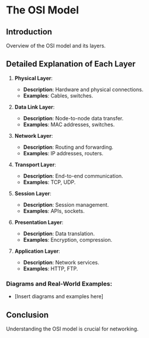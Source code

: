 # The OSI Model

## Introduction
Overview of the OSI model and its layers.

## Detailed Explanation of Each Layer

1. **Physical Layer**: 
   - **Description**: Hardware and physical connections.
   - **Examples**: Cables, switches.

2. **Data Link Layer**: 
   - **Description**: Node-to-node data transfer.
   - **Examples**: MAC addresses, switches.

3. **Network Layer**: 
   - **Description**: Routing and forwarding.
   - **Examples**: IP addresses, routers.

4. **Transport Layer**: 
   - **Description**: End-to-end communication.
   - **Examples**: TCP, UDP.

5. **Session Layer**: 
   - **Description**: Session management.
   - **Examples**: APIs, sockets.

6. **Presentation Layer**: 
   - **Description**: Data translation.
   - **Examples**: Encryption, compression.

7. **Application Layer**: 
   - **Description**: Network services.
   - **Examples**: HTTP, FTP.

### Diagrams and Real-World Examples:
- [Insert diagrams and examples here]

## Conclusion
Understanding the OSI model is crucial for networking.